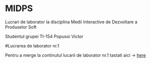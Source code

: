# MIDPS
Lucrari de laborator la disciplina Medii Interactive de Dezvoltare a Produselor Soft

Studentul grupei TI-154 Popusoi Victor

#Lucrarea de laborator nr.1

Pentru a merge la continutul lucarii de laborator nr.1 tastati aici -> [here](https://github.com/PopusoiVictor/MIDPS/tree/master/Laborator%201)